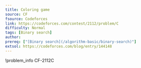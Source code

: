 ```yaml
---
title: Coloring game
source: CF
fsource: Codeforces
link: https://codeforces.com/contest/2112/problem/C
difficulty: Normal
tags: [Binary search]
author: 
prereq: ["[Binary search](/algorithm-basic/binary-search)"]
extsol: https://codeforces.com/blog/entry/144148
---
```


!problem_info CF-2112C
